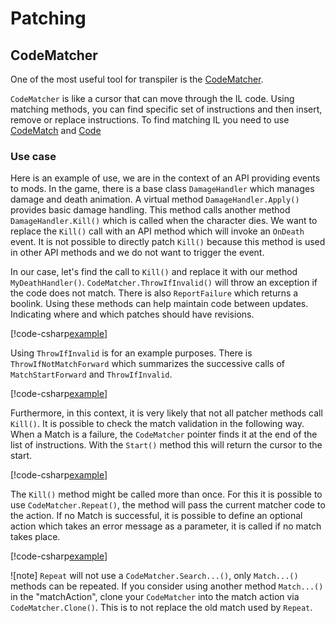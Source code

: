 # Patching

## CodeMatcher

One of the most useful tool for transpiler is the [CodeMatcher](../api/HarmonyLib.CodeMatcher.yml).

`CodeMatcher` is like a cursor that can move through the IL code. Using matching methods, you can find specific set of instructions and then insert, remove or replace instructions. To find matching IL you need to use [CodeMatch](../api/HarmonyLib.CodeMatch.yml) and [Code](../api/HarmonyLib.Code.yml)

### Use case

Here is an example of use, we are in the context of an API providing events to mods. In the game, there is a base class `DamageHandler` which manages damage and death animation. A virtual method `DamageHandler.Apply()` provides basic damage handling. This method calls another method `DamageHandler.Kill()` which is called when the character dies. We want to replace the `Kill()` call with an API method which will invoke an `OnDeath` event. It is not possible to directly patch `Kill()` because this method is used in other API methods and we do not want to trigger the event.

In our case, let's find the call to `Kill()` and replace it with our method `MyDeathHandler()`. `CodeMatcher.ThrowIfInvalid()` will throw an exception if the code does not match. There is also `ReportFailure` which returns a boolink. Using these methods can help maintain code between updates. Indicating where and which patches should have revisions.

[!code-csharp[example](../examples/patching-transpiler-codematcher.cs?name=replacement)]

Using `ThrowIfInvalid` is for an example purposes. There is `ThrowIfNotMatchForward` which summarizes the successive calls of `MatchStartForward` and `ThrowIfInvalid`.

[!code-csharp[example](../examples/patching-transpiler-codematcher.cs?name=replacement_alt)]

Furthermore, in this context, it is very likely that not all patcher methods call `Kill()`. It is possible to check the match validation in the following way. When a Match is a failure, the `CodeMatcher` pointer finds it at the end of the list of instructions. With the `Start()` method this will return the cursor to the start.

[!code-csharp[example](../examples/patching-transpiler-codematcher.cs?name=check_matcher)]

The `Kill()` method might be called more than once. For this it is possible to use `CodeMatcher.Repeat()`, the method will pass the current matcher code to the action. If no Match is successful, it is possible to define an optional action which takes an error message as a parameter, it is called if no match takes place.

[!code-csharp[example](../examples/patching-transpiler-codematcher.cs?name=repeat)]

![note] `Repeat` will not use a `CodeMatcher.Search...()`, only `Match...()` methods can be repeated. If you consider using another method `Match...()` in the "matchAction", clone your `CodeMatcher` into the match action via `CodeMatcher.Clone()`. This is to not replace the old match used by `Repeat`.
